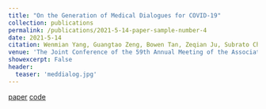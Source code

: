 ```yaml
---
title: "On the Generation of Medical Dialogues for COVID-19"
collection: publications
permalink: /publications/2021-5-14-paper-sample-number-4
date: 2021-5-14
citation: Wenmian Yang, Guangtao Zeng, Bowen Tan, Zeqian Ju, Subrato Chakravorty, Xuehai He, Shu Chen, <u>Xingyi Yang</u>, Qingyang Wu, Zhou Yu, Eric Xing, Pengtao Xie
venue: 'The Joint Conference of the 59th Annual Meeting of the Association for Computational Linguistics and the 11th International Joint Conference on Natural Language Processing (ACL2021), long paper'
showexcerpt: False
header:
  teaser: 'meddialog.jpg'
---
```

[paper](https://arxiv.org/abs/2005.05442) [code](https://github.com/UCSD-AI4H/COVID-Dialogue)

